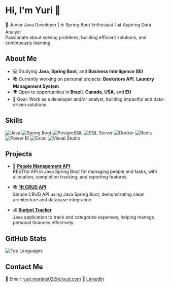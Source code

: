 # Hi, I'm Yuri 👋

🎯 Junior Java Developer | ☕ Spring Boot Enthusiast | 📊 Aspiring Data Analyst  
Passionate about solving problems, building efficient solutions, and continuously learning.

## About Me
- 💻 Studying **Java**, **Spring Boot**, and **Business Intelligence (BI)**
- 📚 Currently working on personal projects: **Bookstore API**, **Laundry Management System**
- 🌍 Open to opportunities in **Brazil**, **Canada**, **USA**, and **EU**
- 🎯 Goal: Work as a developer and/or analyst, building impactful and data-driven solutions


## Skills
![Java](https://img.shields.io/badge/Java-ED8B00?style=for-the-badge&logo=openjdk&logoColor=white)
![Spring Boot](https://img.shields.io/badge/Spring%20Boot-6DB33F?style=for-the-badge&logo=springboot&logoColor=white)
![PostgreSQL](https://img.shields.io/badge/PostgreSQL-316192?style=for-the-badge&logo=postgresql&logoColor=white)
![SQL Server](https://img.shields.io/badge/SQL%20Server-CC2927?style=for-the-badge&logo=microsoftsqlserver&logoColor=white)
![Docker](https://img.shields.io/badge/Docker-2496ED?style=for-the-badge&logo=docker&logoColor=white)
![Redis](https://img.shields.io/badge/Redis-DC382D?style=for-the-badge&logo=redis&logoColor=white)
![Power BI](https://img.shields.io/badge/Power%20BI-F2C811?style=for-the-badge&logo=powerbi&logoColor=black)
![Excel](https://img.shields.io/badge/Excel-217346?style=for-the-badge&logo=microsoft-excel&logoColor=white)
![Visual Studio](https://img.shields.io/badge/Visual%20Studio-5C2D91?style=for-the-badge&logo=visualstudio&logoColor=white)


## Projects

- 👥 [**People Management API**](https://github.com/TisYuri/APIPeopleManagement)  
  RESTful API in Java Spring Boot for managing people and tasks, with allocation, completion tracking, and reporting features.

- 📚 [**1ft CRUD API**](https://github.com/TisYuri/1ft-CRUD)  
  Simple CRUD API using Java Spring Boot, demonstrating clean architecture and database integration.

- 💰 [**Budget Tracker**](https://github.com/TisYuri/BudgetTracker)  
  Java application to track and categorize expenses, helping manage personal finances effectively.



## GitHub Stats
![Top Languages](https://github-readme-stats.vercel.app/api/top-langs/?username=TisYuri&layout=compact&theme=radical)

## Contact Me
📧 Email: yuri.martins02@icloud.com
💼 [LinkedIn](https://www.linkedin.com/in/yuri-m-nunes/) 
